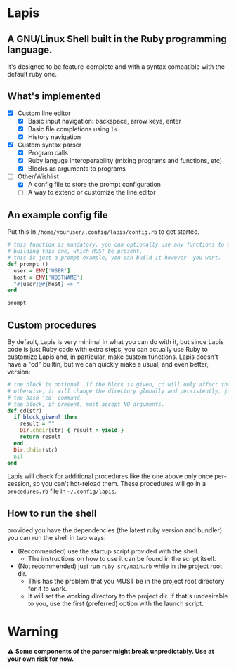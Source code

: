 # Lapis
## A GNU/Linux Shell built in the Ruby programming language.
It's designed to be feature-complete and with a syntax compatible with the default ruby one.

## What's implemented
- [x] Custom line editor
  * [x] Basic input navigation: backspace, arrow keys, enter
  * [x] Basic file completions using `ls`
  * [x] History navigation
- [x] Custom syntax parser
  * [x] Program calls
  * [x] Ruby languge interoperability (mixing programs and functions, etc)
  * [x] Blocks as arguments to programs

- [ ] Other/Wishlist
  * [x] A config file to store the prompt configuration
  * [ ] A way to extend or customize the line editor
  
## An example config file
Put this in  `/home/youruser/.config/lapis/config.rb` to get started.
```ruby
# this function is mandatory. you can optionally use any functions to aid in
# building this one, which MUST be present.
# this is just a prompt example, you can build it however  you want.
def prompt ()
  user = ENV['USER']
  host = ENV['HOSTNAME']
  "#{user}@#{host} => "
end

prompt
```

## Custom procedures
By default, Lapis is very minimal in what you can do with it, but since Lapis code is just
Ruby code with extra steps, you can actually use Ruby to customize Lapis and, in particular,
make custom functions. Lapis doesn't have a "cd" builtin, but we can quickly make a usual, and even better,
version:
```ruby
# the block is optional. If the block is given, cd will only affect the block.
# otherwise, it will change the directory globally and persistently, just like
# the bash 'cd' command.
# the block, if present, must accept NO arguments.
def cd(str)
  if block_given? then
    result = ""
    Dir.chdir(str) { result = yield }
    return result
  end
  Dir.chdir(str)
  nil
end
```  

Lapis will check for additional procedures like the one above only once per-session, so you can't
hot-reload them. These procedures will go in a `procedures.rb` file in `~/.config/lapis`.

## How to run the shell
provided you have the dependencies (the latest ruby version and bundler) you can run
the shell in two ways:
- (Recommended) use the startup script provided with the shell.
  - The instructions on how to use it can be found in the script itself.
- (Not recommended) just run `ruby src/main.rb` while in the project root dir.
  - This has the problem that you MUST be in the project root directory for it to work.
  - It will set the working directory to the project dir. If that's undesirable to you,
	use the first (preferred) option with the launch script.
  
# Warning
⚠️ **Some components of the parser might break unpredictably. Use at your own risk for now.**

